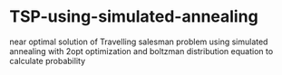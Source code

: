 # TSP-using-simulated-annealing
near optimal solution of Travelling salesman problem using simulated annealing with 2opt optimization and boltzman distribution equation to calculate probability
